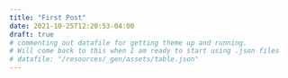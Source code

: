 ```yaml
---
title: "First Post"
date: 2021-10-25T12:20:53-04:00
draft: true
# commenting out datafile for getting theme up and running.
# Will come back to this when I am ready to start using .json files
# datafile: "/resources/_gen/assets/table.json"
---
```


